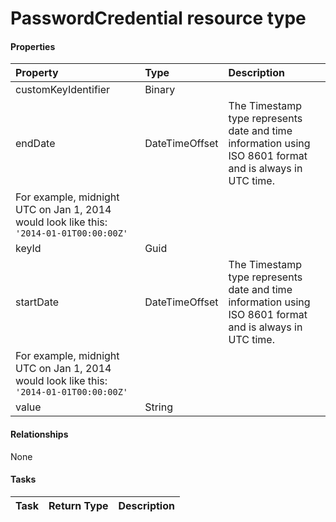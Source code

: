 # PasswordCredential resource type



#### Properties
| Property	   | Type	|Description|
|:---------------|:--------|:----------|
|customKeyIdentifier|Binary||
|endDate|DateTimeOffset| The Timestamp type represents date and time information using ISO 8601 format and is always in UTC time.
						For example, midnight UTC on Jan 1, 2014 would look like this: `'2014-01-01T00:00:00Z'`|
|keyId|Guid||
|startDate|DateTimeOffset| The Timestamp type represents date and time information using ISO 8601 format and is always in UTC time.
						For example, midnight UTC on Jan 1, 2014 would look like this: `'2014-01-01T00:00:00Z'`|
|value|String||

#### Relationships
None


#### Tasks

| Task		   | Return Type	|Description|
|:---------------|:--------|:----------|
